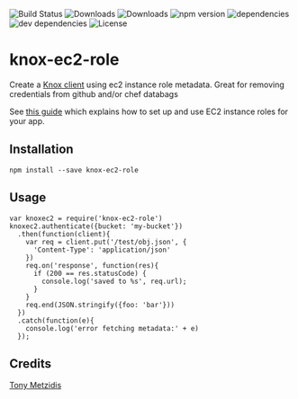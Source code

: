 ![Build Status](https://img.shields.io/travis/tonymet/knox-ec2-role.svg)
![Downloads](https://img.shields.io/npm/dm/knox-ec2-role.svg)
![Downloads](https://img.shields.io/npm/dt/knox-ec2-role.svg)
![npm version](https://img.shields.io/npm/v/knox-ec2-role.svg)
![dependencies](https://img.shields.io/david/tonymet/knox-ec2-role.svg)
![dev dependencies](https://img.shields.io/david/dev/tonymet/knox-ec2-role.svg)
![License](https://img.shields.io/npm/l/knox-ec2-role.svg)

# knox-ec2-role

Create a [Knox client](https://www.npmjs.com/package/knox) using ec2 instance role metadata. Great for removing credentials from github and/or chef databags

See [this guide](https://docs.aws.amazon.com/IAM/latest/UserGuide/id_roles_use_switch-role-ec2.html) which explains how to set up and use EC2 instance roles for your app.


## Installation

```
npm install --save knox-ec2-role
```

## Usage
```
var knoxec2 = require('knox-ec2-role')
knoxec2.authenticate({bucket: 'my-bucket'})
  .then(function(client){
    var req = client.put('/test/obj.json', {
      'Content-Type': 'application/json'
    })
    req.on('response', function(res){
      if (200 == res.statusCode) {
        console.log('saved to %s', req.url);
      }
    }
    req.end(JSON.stringify({foo: 'bar'}))
  })
  .catch(function(e){
    console.log('error fetching metadata:' + e)
  });
```

## Credits
[Tony Metzidis](https://github.com/tonymet/)
